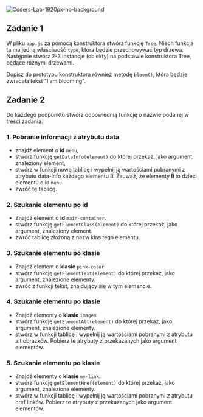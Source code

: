 ![Coders-Lab-1920px-no-background](https://user-images.githubusercontent.com/30623667/104709387-2b7ac180-571f-11eb-9b94-517aa6d501c9.png)



## Zadanie 1

W pliku ```app.js```  za pomocą konstruktora stwórz funkcję ```Tree```. Niech funkcja ta ma jedną właściwość ```type```, która będzie przechowywać typ drzewa.
Następnie stwórz 2-3 instancje (obiekty) na podstawie konstruktora Tree, będące różnymi drzewami.

Dopisz do prototypu konstruktora również metodę ```bloom()```, która będzie zwracała tekst "I am blooming".

## Zadanie 2

Do każdego podpunktu stwórz odpowiednią funkcję o nazwie podanej w treści zadania.

### 1. Pobranie informacji z atrybutu data

- znajdź element o **id** `menu`,
- stwórz funkcję `getDataInfo(element)` do której przekaż, jako argument, znaleziony element,
- stwórz w funkcji nową tablicę i wypełnij ją wartościami pobranymi z atrybutu data-info każdego elementu **li**.
  Zauważ, że elementy **li** to dzieci elementu o id `menu`.
- zwróć tę tablicę.

### 2. Szukanie elementu po id

- Znajdź element o **id** `main-container`.
- stwórz funkcję `getElementClass(element)` do której przekaż, jako argument, znaleziony element.
- zwróć tablicę złożoną z nazw klas tego elementu.

### 3. Szukanie elementu po klasie

- Znajdź element o **klasie** `pink-color`.
- stwórz funkcję `getElementText(element)` do której przekaż, jako argument, znalezione elementy.
- zwróć z funkcji tekst, znajdujący się w tym elemencie.

### 4. Szukanie elementu po klasie

- Znajdź elementy o **klasie** `images`.
- stwórz funkcję `getElementAlt(element)` do której przekaż, jako argument, znalezione elementy.
- stwórz w funkcji tablicę i wypełnij ją wartościami pobranymi z atrybutu alt obrazków. Pobierz te atrybuty z
  przekazanych jako argument elementów.

### 5. Szukanie elementu po klasie

- Znajdź elementy o **klasie** `my-link`.
- stwórz funkcję `getElementHref(element)` do której przekaż, jako argument, znalezione elementy.
- stwórz w funkcji tablicę i wypełnij ją wartościami pobranymi z atrybutu href linków. Pobierz te atrybuty z
  przekazanych jako argument elementów.
